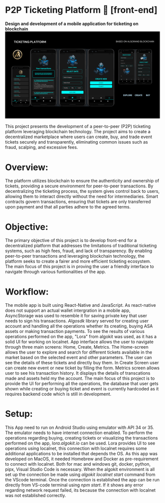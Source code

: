 # P2P Ticketing Platform 📱 [front-end]
**Design and development of a mobile application for ticketing on blockchain**
![image alt](https://github.com/yash-kumar01/TicketingProject/blob/31e6193bc788ce3fba4d6822f3a38505ad953732/finalappdesign.png)

This project presents the development of a peer-to-peer (P2P) ticketing platform leveraging blockchain technology. The project aims to create a decentralized marketplace where users can create, buy, and trade event tickets securely and transparently, eliminating common issues such as fraud, scalping, and excessive fees.

# Overview:
The platform utilizes blockchain to ensure the authenticity and ownership of tickets, providing a secure environment for peer-to-peer transactions. By decentralizing the ticketing process, the system gives control back to users, allowing them to interact directly without the need for intermediaries. Smart contracts govern transactions, ensuring that tickets are only transferred upon payment and that all parties adhere to the agreed terms.

# Objective:
The primary objective of this project is to develop front-end for a decentralized platform that addresses the limitations of traditional ticketing systems, such as high fees, fraud, and lack of transparency. By enabling peer-to-peer transactions and leveraging blockchain technology, the platform seeks to create a fairer and more efficient ticketing ecosystem. The main focus of this project is in proving the user a friendly interface to navigate through various funtionalities of the app.

# Workflow:
The mobile app is built using React-Native and JavaScript. As react-native does not support an actual wallet intergration in a mobile app, AsyncStorage was used to resemble it for saving private key that user needs to sign his transactions. *Algosdk* library served for creating user account and handling all the operations  whether its creating, buying ASA assets or making transaction payments. To see the results of various operations performed on the app, "Lora" from algokit was used, as it has a solid UI for working on localnet. App interface allows the user to navigate through three main screens: Home, Create, Metrics. The Home-screen allows the user to explore and search for different tickets available in the market based on the selected event and other parameters. The user can see the details of these tickets and directly buy them. In Create Screen user can create new event or new ticket by filling the form. Metrics screen allows user to see his transaction history. It displays the details of transcations made and assets held my the account. The main focus of this project is to provide the UI for performing all the operations, the database that user gets shown while creating or buying ticket and event is currently hardcoded as it requires backend code which is still in development. 

# Setup:
This App need to run on Android Studio using emulator with API 34 or 35. The emulator needs to have internet connection enabled. To perform the operations regarding buying, creating tickets or visualizing the transactions performed on the app,  *lora.algokit.io* can be used. Lora provides UI to see operations using localnet, this connection with localnet requires some additional applications to be installed that depends the OS. As this app was developed on MacOS, it needed Homebrew and Docker as pre-requirement to connect with localnet. Both for mac and windows git, docker, python, pipx, Visual Studio Code is necessary. When the algokit environment is all set up the connection be made using *algokit localnet start* command from the VScode terminal. Once the connection is established the app can be run directly from VS-code terminal using *npm start*. If it shows any error regarding network request failed, its because the connection with localnet was not established correctly. 
